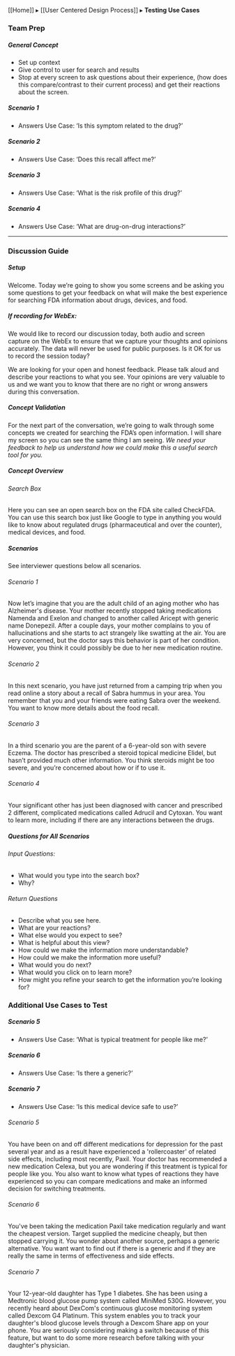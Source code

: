[[Home]] ▸ [[User Centered Design Process]] ▸ **Testing Use Cases**

### Team Prep
##### General Concept
* Set up context
* Give control to user for search and results
* Stop at every screen to ask questions about their experience, (how does this compare/contrast to their current process) and get their reactions about the screen.

##### Scenario 1
* Answers Use Case: ‘Is this symptom related to the drug?’ 

##### Scenario 2
* Answers Use Case: ‘Does this recall affect me?’ 

##### Scenario 3
* Answers Use Case: ‘What is the risk profile of this drug?’ 

##### Scenario 4
* Answers Use Case: ‘What are drug-on-drug interactions?’ 

***


### Discussion Guide
##### Setup 

Welcome. Today we’re going to show you some screens and be asking you some questions to get your feedback on what will make the best experience for searching FDA information about drugs, devices, and food.

##### If recording for WebEx:
We would like to record our discussion today, both audio and screen capture on the WebEx to ensure that we capture your thoughts and opinions accurately. The data will never be used for public purposes. Is it OK for us to record the session today?

We are looking for your open and honest feedback. Please talk aloud and describe your reactions to what you see. Your opinions are very valuable to us and we want you to know that there are no right or wrong answers during this conversation. 

##### Concept Validation
For the next part of the conversation, we’re going to walk through some concepts we created for searching the FDA’s open information. I will share my screen so you can see the same thing I am seeing. 
_We need your feedback to help us understand how we could make this a useful search tool for you._

##### Concept Overview
###### Search Box
Here you can see an open search box on the FDA site called CheckFDA. You can use this search box just like Google to type in anything you would like to know about regulated drugs (pharmaceutical and over the counter), medical devices, and food.  

##### Scenarios
See interviewer questions below all scenarios.

###### Scenario 1 
Now let’s imagine that you are the adult child of an aging mother who has Alzheimer's disease. Your mother recently stopped taking medications Namenda and Exelon and changed to another called Aricept with generic name Donepezil. After a couple days, your mother complains to you of hallucinations and she starts to act strangely like swatting at the air. You are very concerned, but the doctor says this behavior is part of her condition. However, you think it could possibly be due to her new medication routine.

###### Scenario 2
In this next scenario, you have just returned from a camping trip when you read online a story about a recall of Sabra hummus in your area. You remember that you and your friends were eating Sabra over the weekend. You want to know more details about the food recall.

###### Scenario 3
In a third scenario you are the parent of a 6-year-old son with severe Eczema. The doctor has prescribed a steroid topical medicine Elidel, but hasn’t provided much other information. You think steroids might be too severe, and you’re concerned about how or if to use it. 

###### Scenario 4
Your significant other has just been diagnosed with cancer and prescribed 2 different, complicated medications called Adrucil and Cytoxan. You want to learn more, including if there are any interactions between the drugs.

##### Questions for All Scenarios
###### Input Questions:
* What would you type into the search box?
* Why?

###### Return Questions
* Describe what you see here.
* What are your reactions?
* What else would you expect to see?
* What is helpful about this view?
* How could we make the information more understandable?
* How could we make the information more useful?
* What would you do next?
* What would you click on to learn more?
* How might you refine your search to get the information you’re looking for?


### Additional Use Cases to Test

##### Scenario 5
* Answers Use Case: ‘What is typical treatment for people like me?’ 

##### Scenario 6
* Answers Use Case: ‘Is there a generic?’

##### Scenario 7
* Answers Use Case: ‘Is this medical device safe to use?’ 

###### Scenario 5
You have been on and off different medications for depression for the past several year and as a result have experienced a 'rollercoaster' of related side effects, including most recently, Paxil. Your doctor has recommended a new medication Celexa, but you are wondering if this treatment is typical for people like you. You also want to know what types of reactions they have experienced so you can compare medications and make an informed decision for switching treatments.

###### Scenario 6
You've been taking the medication Paxil take medication regularly and want the cheapest version. Target supplied the medicine cheaply, but then stopped carrying it. You wonder about another source, perhaps a generic alternative. You want want to find out if there is a generic and if they are really the same in terms of effectiveness and side effects.

###### Scenario 7
Your 12-year-old daughter has Type 1 diabetes. She has been using a Medtronic blood glucose pump system called MiniMed 530G. However, you recently heard about DexCom's continuous glucose monitoring system called Dexcom G4 Platinum. This system enables you to track your daughter's blood glucose levels through a Dexcom Share app on your phone. You are seriously considering making a switch because of this feature, but want to do some more research before talking with your daughter's physician. 
 